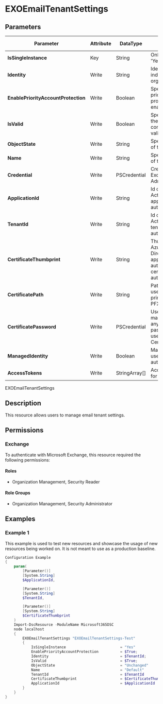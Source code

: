 ﻿# EXOEmailTenantSettings

## Parameters

| Parameter | Attribute | DataType | Description | Allowed Values |
| --- | --- | --- | --- | --- |
| **IsSingleInstance** | Key | String | Only valid value is 'Yes'. | `Yes` |
| **Identity** | Write | String | Identity which indicates the organization name. | |
| **EnablePriorityAccountProtection** | Write | Boolean | Specifies whether priority account protection is enabled. | |
| **IsValid** | Write | Boolean | Specifies whether the migration configuration is valid. | |
| **ObjectState** | Write | String | Specifies the state of the object. | |
| **Name** | Write | String | Specifies the name of the object. | |
| **Credential** | Write | PSCredential | Credentials of the Exchange Global Admin | |
| **ApplicationId** | Write | String | Id of the Azure Active Directory application to authenticate with. | |
| **TenantId** | Write | String | Id of the Azure Active Directory tenant used for authentication. | |
| **CertificateThumbprint** | Write | String | Thumbprint of the Azure Active Directory application's authentication certificate to use for authentication. | |
| **CertificatePath** | Write | String | Path to certificate used in service principal usually a PFX file. | |
| **CertificatePassword** | Write | PSCredential | Username can be made up to anything but password will be used for CertificatePassword | |
| **ManagedIdentity** | Write | Boolean | Managed ID being used for authentication. | |
| **AccessTokens** | Write | StringArray[] | Access token used for authentication. | |

EXOEmailTenantSettings

## Description

This resource allows users to manage email tenant settings.

## Permissions

### Exchange

To authenticate with Microsoft Exchange, this resource required the following permissions:

#### Roles

- Organization Management, Security Reader

#### Role Groups

- Organization Management, Security Administrator

## Examples

### Example 1

This example is used to test new resources and showcase the usage of new resources being worked on.
It is not meant to use as a production baseline.

```powershell
Configuration Example
{
    param(
        [Parameter()]
        [System.String]
        $ApplicationId,

        [Parameter()]
        [System.String]
        $TenantId,

        [Parameter()]
        [System.String]
        $CertificateThumbprint
    )
    Import-DscResource -ModuleName Microsoft365DSC
    node localhost
    {
        EXOEmailTenantSettings "EXOEmailTenantSettings-Test"
        {
            IsSingleInstance                         = "Yes"
            EnablePriorityAccountProtection          = $True;
            Identity                                 = $TenantId;
            IsValid                                  = $True;
            ObjectState                              = "Unchanged"
            Name                                     = "Default"
            TenantId                                 = $TenantId
            CertificateThumbprint                    = $CertificateThumbprint
            ApplicationId                            = $ApplicationId
        }
    }
}
```

